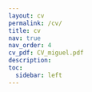 ```yaml
---
layout: cv
permalink: /cv/
title: cv
nav: true
nav_order: 4
cv_pdf: CV_miguel.pdf
description: 
toc:
  sidebar: left
---
```

